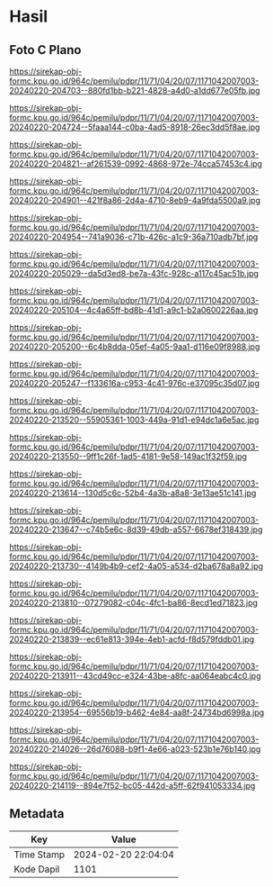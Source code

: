 # Hasil

## Foto C Plano

https://sirekap-obj-formc.kpu.go.id/964c/pemilu/pdpr/11/71/04/20/07/1171042007003-20240220-204703--880fd1bb-b221-4828-a4d0-a1dd677e05fb.jpg

https://sirekap-obj-formc.kpu.go.id/964c/pemilu/pdpr/11/71/04/20/07/1171042007003-20240220-204724--5faaa144-c0ba-4ad5-8918-26ec3dd5f8ae.jpg

https://sirekap-obj-formc.kpu.go.id/964c/pemilu/pdpr/11/71/04/20/07/1171042007003-20240220-204821--af261539-0992-4868-972e-74cca57453c4.jpg

https://sirekap-obj-formc.kpu.go.id/964c/pemilu/pdpr/11/71/04/20/07/1171042007003-20240220-204901--421f8a86-2d4a-4710-8eb9-4a9fda5500a9.jpg

https://sirekap-obj-formc.kpu.go.id/964c/pemilu/pdpr/11/71/04/20/07/1171042007003-20240220-204954--741a9036-c71b-426c-a1c9-36a710adb7bf.jpg

https://sirekap-obj-formc.kpu.go.id/964c/pemilu/pdpr/11/71/04/20/07/1171042007003-20240220-205029--da5d3ed8-be7a-43fc-928c-a117c45ac51b.jpg

https://sirekap-obj-formc.kpu.go.id/964c/pemilu/pdpr/11/71/04/20/07/1171042007003-20240220-205104--4c4a65ff-bd8b-41d1-a9c1-b2a0600226aa.jpg

https://sirekap-obj-formc.kpu.go.id/964c/pemilu/pdpr/11/71/04/20/07/1171042007003-20240220-205200--6c4b8dda-05ef-4a05-9aa1-d116e09f8988.jpg

https://sirekap-obj-formc.kpu.go.id/964c/pemilu/pdpr/11/71/04/20/07/1171042007003-20240220-205247--f133616a-c953-4c41-976c-e37095c35d07.jpg

https://sirekap-obj-formc.kpu.go.id/964c/pemilu/pdpr/11/71/04/20/07/1171042007003-20240220-213520--55905361-1003-449a-91d1-e94dc1a6e5ac.jpg

https://sirekap-obj-formc.kpu.go.id/964c/pemilu/pdpr/11/71/04/20/07/1171042007003-20240220-213550--9ff1c26f-1ad5-4181-9e58-149ac1f32f59.jpg

https://sirekap-obj-formc.kpu.go.id/964c/pemilu/pdpr/11/71/04/20/07/1171042007003-20240220-213614--130d5c6c-52b4-4a3b-a8a8-3e13ae51c141.jpg

https://sirekap-obj-formc.kpu.go.id/964c/pemilu/pdpr/11/71/04/20/07/1171042007003-20240220-213647--c74b5e6c-8d39-49db-a557-6678ef318439.jpg

https://sirekap-obj-formc.kpu.go.id/964c/pemilu/pdpr/11/71/04/20/07/1171042007003-20240220-213730--4149b4b9-cef2-4a05-a534-d2ba678a8a92.jpg

https://sirekap-obj-formc.kpu.go.id/964c/pemilu/pdpr/11/71/04/20/07/1171042007003-20240220-213810--07279082-c04c-4fc1-ba86-8ecd1ed71823.jpg

https://sirekap-obj-formc.kpu.go.id/964c/pemilu/pdpr/11/71/04/20/07/1171042007003-20240220-213839--ec61e813-394e-4eb1-acfd-f8d579fddb01.jpg

https://sirekap-obj-formc.kpu.go.id/964c/pemilu/pdpr/11/71/04/20/07/1171042007003-20240220-213911--43cd49cc-e324-43be-a8fc-aa064eabc4c0.jpg

https://sirekap-obj-formc.kpu.go.id/964c/pemilu/pdpr/11/71/04/20/07/1171042007003-20240220-213954--69556b19-b462-4e84-aa8f-24734bd6998a.jpg

https://sirekap-obj-formc.kpu.go.id/964c/pemilu/pdpr/11/71/04/20/07/1171042007003-20240220-214026--26d76088-b9f1-4e66-a023-523b1e76b140.jpg

https://sirekap-obj-formc.kpu.go.id/964c/pemilu/pdpr/11/71/04/20/07/1171042007003-20240220-214119--894e7f52-bc05-442d-a5ff-62f941053334.jpg


## Metadata

| Key        | Value               |
| ---------- | ------------------- |
| Time Stamp | 2024-02-20 22:04:04 |
| Kode Dapil | 1101                |



